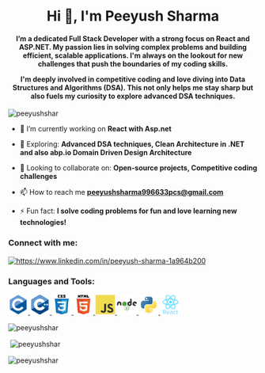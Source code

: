 <h1 align="center">Hi 👋, I'm Peeyush Sharma</h1>
<h4 align="center">I’m a dedicated Full Stack Developer with a strong focus on React and ASP.NET. My passion lies in solving complex problems and building efficient, scalable applications. I'm always on the lookout for new challenges that push the boundaries of my coding skills.

I'm deeply involved in competitive coding and love diving into Data Structures and Algorithms (DSA). This not only helps me stay sharp but also fuels my curiosity to explore advanced DSA techniques.</h4>

<p align="left"> <img src="https://komarev.com/ghpvc/?username=peeyushshar&label=Profile%20views&color=0e75b6&style=flat" alt="peeyushshar" /> </p>

- 🔭 I’m currently working on **React with Asp.net**

- 🌱 Exploring: **Advanced DSA techniques, Clean Architecture in .NET and also abp.io Domain Driven Design Architecture**

- 👯 Looking to collaborate on: **Open-source projects, Competitive coding challenges**

- 📫 How to reach me **peeyushsharma996633pcs@gmail.com**

- ⚡ Fun fact: **I solve coding problems for fun and love learning new technologies!**

<h3 align="left">Connect with me:</h3>
<p align="left">
<a href="https://linkedin.com/in/https://www.linkedin.com/in/peeyush-sharma-1a964b200" target="blank"><img align="center" src="https://raw.githubusercontent.com/rahuldkjain/github-profile-readme-generator/master/src/images/icons/Social/linked-in-alt.svg" alt="https://www.linkedin.com/in/peeyush-sharma-1a964b200" height="30" width="40" /></a>
</p>

<h3 align="left">Languages and Tools:</h3>
<p align="left"> <a href="https://www.cprogramming.com/" target="_blank" rel="noreferrer"> <img src="https://raw.githubusercontent.com/devicons/devicon/master/icons/c/c-original.svg" alt="c" width="40" height="40"/> </a> <a href="https://www.w3schools.com/cpp/" target="_blank" rel="noreferrer"> <img src="https://raw.githubusercontent.com/devicons/devicon/master/icons/cplusplus/cplusplus-original.svg" alt="cplusplus" width="40" height="40"/> </a> <a href="https://www.w3schools.com/css/" target="_blank" rel="noreferrer"> <img src="https://raw.githubusercontent.com/devicons/devicon/master/icons/css3/css3-original-wordmark.svg" alt="css3" width="40" height="40"/> </a> <a href="https://www.w3.org/html/" target="_blank" rel="noreferrer"> <img src="https://raw.githubusercontent.com/devicons/devicon/master/icons/html5/html5-original-wordmark.svg" alt="html5" width="40" height="40"/> </a> <a href="https://developer.mozilla.org/en-US/docs/Web/JavaScript" target="_blank" rel="noreferrer"> <img src="https://raw.githubusercontent.com/devicons/devicon/master/icons/javascript/javascript-original.svg" alt="javascript" width="40" height="40"/> </a> <a href="https://nodejs.org" target="_blank" rel="noreferrer"> <img src="https://raw.githubusercontent.com/devicons/devicon/master/icons/nodejs/nodejs-original-wordmark.svg" alt="nodejs" width="40" height="40"/> </a> <a href="https://www.python.org" target="_blank" rel="noreferrer"> <img src="https://raw.githubusercontent.com/devicons/devicon/master/icons/python/python-original.svg" alt="python" width="40" height="40"/> </a> <a href="https://reactjs.org/" target="_blank" rel="noreferrer"> <img src="https://raw.githubusercontent.com/devicons/devicon/master/icons/react/react-original-wordmark.svg" alt="react" width="40" height="40"/> </a> </p>

<p><img align="center" src="https://github-readme-stats.vercel.app/api/top-langs?username=peeyushshar&show_icons=true&locale=en&layout=compact" alt="peeyushshar" /></p>

<p>&nbsp;<img align="center" src="https://github-readme-stats.vercel.app/api?username=peeyushshar&show_icons=true&locale=en" alt="peeyushshar" /></p>

<p><img align="center" src="https://github-readme-streak-stats.herokuapp.com/?user=peeyushshar&" alt="peeyushshar" /></p>


